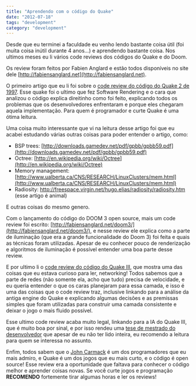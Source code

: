 ```yaml
---
title: "Aprendendo com o código do Quake"
date: "2012-07-18"
tags: "development"
category: "development"
---
```


Desde que eu terminei a faculdade eu venho lendo bastante coisa útil (foi muita 
coisa inútil durante 4 anos...) e aprendendo bastante coisa. Nos ultimos meses
eu li vários code reviews dos códigos do Quake e do Doom.

Os review foram feitos por Fabien Anglard e estão todos disponíveis no site dele 
[http://fabiensanglard.net](http://fabiensanglard.net).

O primeiro artigo que eu li foi sobre o 
[code review do código do Quake 2 de 1997](http://fabiensanglard.net/quake2/index.php).
Esse quake foi o ultimo que fez Software Rendering e o cara que analizou o código
explica direitinho como foi feito, explicando todos os problemas que os 
desenvolvedores enfrentaram e porque eles chegaram aquela implementação. Para 
quem é programador e curte Quake é uma ótima leitura.

Uma coisa muito interessante que vi na leitura desse artigo foi que eu acabei 
estudando várias outras coisas para poder entender o artigo, como:

* BSP trees: [http://downloads.gamedev.net/pdf/gpbb/gpbb59.pdf](http://downloads.gamedev.net/pdf/gpbb/gpbb59.pdf)
* Octree: [http://en.wikipedia.org/wiki/Octree](http://en.wikipedia.org/wiki/Octree)
* Memory management: [http://www.ualberta.ca/CNS/RESEARCH/LinuxClusters/mem.html](http://www.ualberta.ca/CNS/RESEARCH/LinuxClusters/mem.html)
* Radiosity: [http://freespace.virgin.net/hugo.elias/radiosity/radiosity.htm ](http://freespace.virgin.net/hugo.elias/radiosity/radiosity.htm) (esse artigo é animal)

E outras coisas do mesmo genero.

Com o lançamento do código do DOOM 3 open source, mais um code review foi 
escrito: [http://fabiensanglard.net/doom3/](http://fabiensanglard.net/doom3/), 
e nesse review ele explica como a parte de iluminação (que era a grande 
funcionalidade do Doom 3) foi feita e quais as técnicas foram utilizadas. 
Apesar de eu conhecer pouco de renderização e algoritmos de iluminação é 
possível entender uma boa parte desse review.

E por ultimo li o [code review do código do Quake III](http://fabiensanglard.net/quake3/index.php),
que mostra uma das coisas que eu estava curioso para ler, networking! Todos 
sabemos que a parte de redes (não somente ela, acho que tudo) precisa de 
velocidade, e eu queria entender o que os caras planejaram para essa camada, e 
isso é uma das coisas que o code review traz, inclusive linkando para a análise da antiga 
engine do Quake e explicando algumas decisões e as premissas simples que foram 
utilizadas para construir uma camada consistente e deixar o jogo o mais fluido possível.

Esse ultimo code review acaba muito legal, linkando para a IA do Quake III, 
que é muito boa por sinal, e por isso rendeu uma 
[tese de mestrado do desenvolvedor](http://dev.johnstevenson.co.uk/bots/20585341-The-Quake-III-Arena-Bot.pdf)
que apesar de eu não ter lido inteira, eu recomendo a leitura para quem se interessa no assunto.

Enfim, todos sabem que o [John Carmack](http://twitter.com/ID_AA_Carmack/) é 
um dos programadores que eu mais admiro, e Quake é um dos jogos que eu mais 
curto, e o código é open source! Esse review era a oportunidade que faltava 
para conhecer o código melhor e aprender coisas novas. Se você curte jogos e 
programação **RECOMENDO** fortemente tirar algumas horas e ler os reviews!
